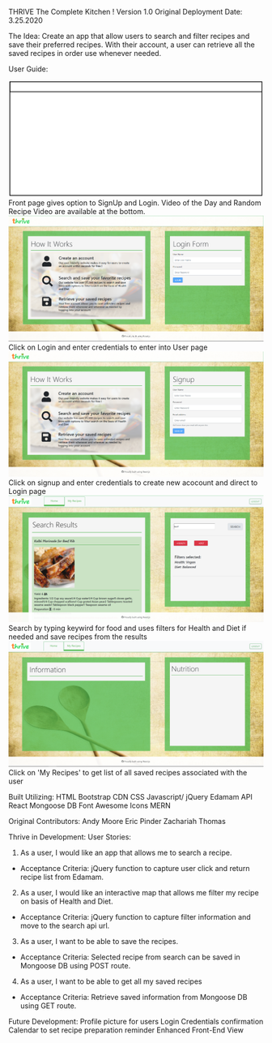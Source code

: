 THRIVE
The Complete Kitchen !   Version 1.0 Original Deployment Date: 3.25.2020

The Idea:
Create an app that allow users to search and filter recipes and save their preferred recipes.
With their account, a user can retrieve all the saved recipes in order use whenever needed.

User Guide:

<img src="/images/1_StartPage.PNG">
Front page gives option to SignUp and Login. Video of the Day and Random Recipe Video are available at the bottom.
<img src="/images/2_Login_Page.PNG">
Click on Login and enter credentials to enter into User page
<img src="/images/3_Signup_Page.PNG">
Click on signup and enter credentials to create new acocount and direct to Login page
<img src="/images/4_UserPage.PNG">
Search by typing keywird for food and uses filters for Health and Diet if needed and save recipes from the results
<img src="/images/5_SavedUser_Recipe.PNG">
Click on 'My Recipes' to get list of all saved recipes associated with the user

Built Utilizing:
HTML
Bootstrap CDN
CSS
Javascript/ jQuery
Edamam API
React
Mongoose DB
Font Awesome Icons
MERN

Original Contributors:
Andy Moore
Eric Pinder
Zachariah Thomas

Thrive in Development:
User Stories: 
1. As a user, I would like an app that allows me to search a recipe. 
- Acceptance Criteria: jQuery function to capture user click and return recipe list from Edamam.
2. As a user, I would like an interactive map that allows me filter my recipe on basis of Health and Diet. 
- Acceptance Criteria: jQuery function to capture filter information and move to the search api url.
3. As a user, I want to be able to save the recipes. 
- Acceptance Criteria: Selected recipe from search can be saved in Mongoose DB using POST route.
4. As a user, I want to be able to get all my saved recipes 
- Acceptance Criteria: Retrieve saved information from Mongoose DB using GET route.


Future Development:
Profile picture for users
Login Credentials confirmation
Calendar to set recipe preparation reminder
Enhanced Front-End View
